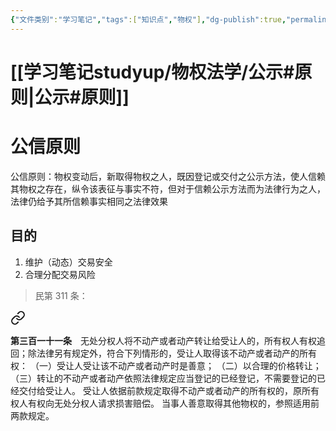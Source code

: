 ```yaml
---
{"文件类别":"学习笔记","tags":["知识点","物权"],"dg-publish":true,"permalink":"/学习笔记studyup/物权法学/公示公信原则/","dgPassFrontmatter":true,"created":"2024-11-01T08:42:24.101+08:00","updated":"2024-11-16T18:21:17.084+08:00"}
---
```


# [[学习笔记studyup/物权法学/公示#原则\|公示#原则]]
# 公信原则
公信原则：物权变动后，新取得物权之人，既因登记或交付之公示方法，使人信赖其物权之存在，纵令该表征与事实不符，但对于信赖公示方法而为法律行为之人，法律仍给予其所信赖事实相同之法律效果
## 目的
1. 维护（动态）交易安全
2. 合理分配交易风险

>民第 311 条：
<div class="transclusion internal-embed is-loaded"><a class="markdown-embed-link" href="/////#t311" aria-label="Open link"><svg xmlns="http://www.w3.org/2000/svg" width="24" height="24" viewBox="0 0 24 24" fill="none" stroke="currentColor" stroke-width="2" stroke-linecap="round" stroke-linejoin="round" class="svg-icon lucide-link"><path d="M10 13a5 5 0 0 0 7.54.54l3-3a5 5 0 0 0-7.07-7.07l-1.72 1.71"></path><path d="M14 11a5 5 0 0 0-7.54-.54l-3 3a5 5 0 0 0 7.07 7.07l1.71-1.71"></path></svg></a><div class="markdown-embed">



**第三百一十一条**　无处分权人将不动产或者动产转让给受让人的，所有权人有权追回；除法律另有规定外，符合下列情形的，受让人取得该不动产或者动产的所有权：
（一）受让人受让该不动产或者动产时是善意；
（二）以合理的价格转让；
（三）转让的不动产或者动产依照法律规定应当登记的已经登记，不需要登记的已经交付给受让人。
受让人依据前款规定取得不动产或者动产的所有权的，原所有权人有权向无处分权人请求损害赔偿。
当事人善意取得其他物权的，参照适用前两款规定。 

</div></div>
